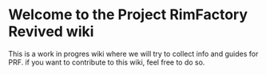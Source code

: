 # Welcome to the Project RimFactory Revived wiki

This is a work in progres wiki where we will try to collect info and guides for PRF.
if you want to contribute to this wiki, feel free to do so.